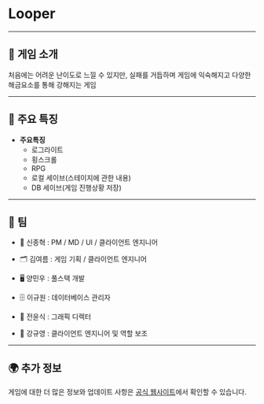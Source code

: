 # Looper

---

## 📜 게임 소개

처음에는 어려운 난이도로 느낄 수 있지만, 실패를 거듭하며 게임에 익숙해지고 다양한 해금요소를 통해 강해지는 게임

---

## 🌟 주요 특징

- **주요특징**  
  - 로그라이트
  - 횡스크롤
  - RPG
  - 로컬 세이브(스테이지에 관한 내용)
  - DB 세이브(게임 진행상황 저장)



---

## 🤝 팀

 - 🎥 신종혁 : PM / MD / UI / 클라이언트 엔지니어

 - 🗂 김여름 : 게임 기획 / 클라이언트 엔지니어 

 - 🖥 양민우 : 풀스택 개발

 - 🗄 이규원 : 데이터베이스 관리자

 - 🎨 전윤식 : 그래픽 디렉터

 - 📝 강규영 : 클라이언트 엔지니어 및 역할 보조

---

## 🌍 추가 정보

게임에 대한 더 많은 정보와 업데이트 사항은 [공식 웹사이트](https://asdfg.asd)에서 확인할 수 있습니다.
